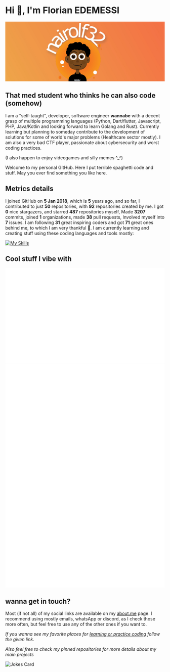 # Hi 👾, I'm Florian EDEMESSI

<img src="/images/banner.jpg" alt="florian edemessi nairolf32 banner">

## That med student who thinks he can also code (somehow)

I am a "self-taught", developer, software engineer **wannabe** with a decent grasp of multiple programming languages (Python, Dart/flutter, Javascript, PHP, Java/Kotlin and looking forward to learn Golang and Rust). Currently learning but planning to someday contribute to the development of solutions for some of world's major problems (Healthcare sector mostly).
I am also a very bad CTF player, passionate about cybersecurity and worst coding practices.

(I also happen to enjoy videogames and silly memes ^_^)

Welcome to my personal GitHub. Here I put terrible spaghetti code and stuff. May you ever find something you like here.

## Metrics details

I joined GitHub on **5 Jan 2018**, which is **5** years ago, and so far, I contributed to just **50** repositories, with **92** repositories created by me. I got **0** nice stargazers, and starred **487** repositories myself, Made **3207** commits, joined **1** organizations, made **38** pull requests, Involved myself into **7** issues. I am following **31** great inspiring coders and got **71** great ones behind me, to which I am very thankful 💛. I am currently learning and creating stuff using these coding languages and tools mostly:

[![My Skills](https://skillicons.dev/icons?i=linux,bash,c,js,python,php,java,kotlin,flutter,golang)](https://skillicons.dev)

## Cool stuff I vibe with

<img src="https://github.com/nair0lf32/nair0lf32/blob/main/.cache/nairolf-music.svg">

<img src="https://github.com/nair0lf32/nair0lf32/blob/main/.cache/nairolf-anilist.svg">

## wanna get in touch?

Most (if not all) of my social links are available on my [about.me](https://about.me/florian_edemessi) page. I recommend using mostly emails, whatsApp or discord, as I check those more often, but feel free to use any of the other ones if you want to.

*If you wanna see my favorite places for [learning or practice coding](https://github.com/nair0lf32/challenger) follow the given link.*

*Also feel free to check my pinned repositories for more details about my main projects*

![Jokes Card](https://readme-jokes.vercel.app/api?hideBorder)
